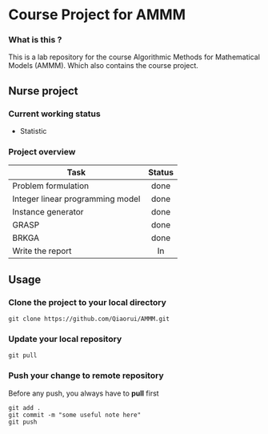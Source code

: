 # Course Project for AMMM
### What is this ?
This is a lab repository for the course Algorithmic Methods for Mathematical Models (AMMM). Which also contains the course project.

## Nurse project

### Current working status
* Statistic

### Project overview
| Task                              | Status   |
| --------------------------------- | :------: |
| Problem formulation               | done     |
| Integer linear programming model  | done     |  
| Instance generator                | done     |
| GRASP                             | done     |
| BRKGA                             | done     |
| Write the report                  | In       |


## Usage
### Clone the project to your local directory
```
git clone https://github.com/Qiaorui/AMMM.git
```
### Update your local repository
```
git pull
```
### Push your change to remote repository
Before any push, you always have to **pull** first
```
git add .
git commit -m "some useful note here"
git push
```
